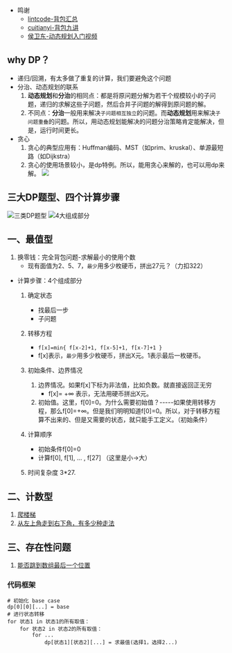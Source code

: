 

* 鸣谢
    - [lintcode-背包汇总](https://blog.csdn.net/u013166817/article/details/85449218)
    - [cuitianyi-背包九讲](http://cuitianyi.com/blog/《背包问题九讲》2-0-rc1/)
    - [侯卫东-动态规划入门视频](https://www.bilibili.com/video/av45990457)

## why DP？
- 递归/回溯，有太多做了重复的计算，我们要避免这个问题
- 分治、动态规划的联系
    1. **动态规划**和**分治**的相同点：都是将原问题分解为若干个规模较小的子问题，递归的求解这些子问题，然后合并子问题的解得到原问题的解。
    2. 不同点：**分治**一般用来解决`子问题相互独立`的问题。而**动态规划**用来解决`子问题重叠`的问题。所以，用动态规划能解决的问题分治策略肯定能解决，但是，运行时间更长。
- 贪心        
    1. 贪心的典型应用有：Huffman编码、MST（如prim、kruskal）、单源最短路（如Dijkstra）
    2. 贪心的使用场景较小，是dp特例。所以，能用贪心来解的，也可以用dp来解。
    ![](https://img-1300025586.cos.ap-shanghai.myqcloud.com/3relation.png)


## 三大DP题型、四个计算步骤
![三类DP题型](https://img-1300025586.cos.ap-shanghai.myqcloud.com/3%E7%B1%BBDP.jpg)
![4大组成部分](https://img-1300025586.cos.ap-shanghai.myqcloud.com/DP-4-components.jpg)

## 一、最值型
1. 换零钱：完全背包问题-求解最小的使用个数
    - 现有面值为2、5、7，`最少`用多少枚硬币，拼出27元？（力扣322）

- 计算步骤：4个组成部分
    1. 确定状态
        - 找最后一步
        - 子问题
    2. 转移方程
        - `f[x]=min{ f[x-2]+1, f[x-5]+1, f[x-7]+1 }`
        - f[x]表示，`最少`用多少枚硬币，拼出X元。1表示最后一枚硬币。
    3. 初始条件、边界情况
        1. 边界情况。如果f[x]下标为非法值，比如负数。就直接返回正无穷
            - f[x]= +∞ 表示，无法用硬币拼出X元。
        2. 初始值。这里，f[0]=0。为什么需要初始值？-----如果使用转移方程，那么f[0]=+∞。但是我们明明知道f[0]=0。所以，对于转移方程算不出来的、但是又需要的状态，就只能手工定义。（初始条件）

    4. 计算顺序
        - 初始条件f[0]=0
        - 计算f[0], f[1], ... , f[27]    （这里是小->大）
    5. 时间复杂度 3*27.

## 二、计数型
1. [爬楼梯](../DP/70.Climbing-Stairs.md)
2. [从左上角走到右下角，有多少种走法](../DP/62.Unique-Paths.md)

## 三、存在性问题
1. [能否跳到数组最后一个位置](../DP/55.JumpGame.md)

### 代码框架
```
# 初始化 base case
dp[0][0][...] = base
# 进行状态转移
for 状态1 in 状态1的所有取值：
    for 状态2 in 状态2的所有取值：
        for ...
            dp[状态1][状态2][...] = 求最值(选择1，选择2...)
```